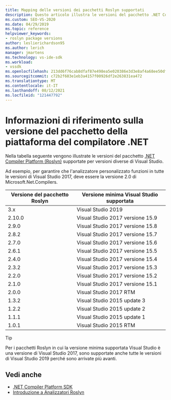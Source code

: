 ```yaml
---
title: Mapping delle versioni dei pacchetti Roslyn supportati
description: Questo articolo illustra le versioni del pacchetto .NET Compiler Platform (Roslyn) supportate per versioni diverse di Visual Studio.
ms.custom: SEO-VS-2020
ms.date: 04/29/2019
ms.topic: reference
helpviewer_keywords:
- roslyn package versions
author: leslierichardson95
ms.author: lerich
manager: jmartens
ms.technology: vs-ide-sdk
ms.workload:
- vssdk
ms.openlocfilehash: 213dd6f76cab8dfaf87e498ea5e020386e3d3e8af4a68ee50df704fe4ed2b193
ms.sourcegitcommit: c72b2f603e1eb3a4157f00926df2e263831ea472
ms.translationtype: MT
ms.contentlocale: it-IT
ms.lasthandoff: 08/12/2021
ms.locfileid: "121447792"
---
```

# <a name="net-compiler-platform-package-version-reference"></a>Informazioni di riferimento sulla versione del pacchetto della piattaforma del compilatore .NET

Nella tabella seguente vengono illustrate le versioni del pacchetto [.NET Compiler Platform (Roslyn)](https://www.nuget.org/packages/Microsoft.Net.Compilers/) supportate per versioni diverse di Visual Studio.

Ad esempio, per garantire che l'analizzatore personalizzato funzioni in tutte le versioni di Visual Studio 2017, deve essere la versione 2.0 di Microsoft.Net.Compilers.

| Versione del pacchetto Roslyn | Versione minima Visual Studio supportata |
| - | - |
| 3.x | Visual Studio 2019 |
| 2.10.0 | Visual Studio 2017 versione 15.9 |
| 2.9.0 | Visual Studio 2017 versione 15.8 |
| 2.8.2 | Visual Studio 2017 versione 15.7 |
| 2.7.0 | Visual Studio 2017 versione 15.6 |
| 2.6.1 | Visual Studio 2017 versione 15.5 |
| 2.4.0 | Visual Studio 2017 versione 15.4 |
| 2.3.2 | Visual Studio 2017 versione 15.3 |
| 2.2.0 | Visual Studio 2017 versione 15.2 |
| 2.1.0 | Visual Studio 2017 versione 15.1 |
| 2.0.0 | Visual Studio 2017 RTM |
| 1.3.2 | Visual Studio 2015 update 3 |
| 1.2.2 | Visual Studio 2015 update 2 |
| 1.1.1 | Visual Studio 2015 update 1 |
| 1.0.1 | Visual Studio 2015 RTM |

> [!TIP]
> Per i pacchetti Roslyn in cui la versione minima supportata Visual Studio è una versione di Visual Studio 2017, sono supportate anche tutte le versioni di Visual Studio 2019 perché sono arrivate più avanti.

## <a name="see-also"></a>Vedi anche

- [.NET Compiler Platform SDK](/dotnet/csharp/roslyn-sdk/)
- [Introduzione a Analizzatori Roslyn](getting-started-with-roslyn-analyzers.md)
